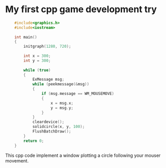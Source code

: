# **My first cpp game development try**

```c++
    #include<graphics.h>
    #include<iostream>
    
    int main()
    {
        initgraph(1280, 720);
    
        int x = 300;
        int y = 300;
    
        while (true)
        {
            ExMessage msg;
            while (peekmessage(&msg))
            {
                if (msg.message == WM_MOUSEMOVE)
                {
                    x = msg.x;
                    y = msg.y;
                }
            }
            cleardevice();
            solidcircle(x, y, 100);
            FlushBatchDraw();
        }
        return 0;
    }
```

This cpp code implement a window plotting a circle following your mouser movement.
